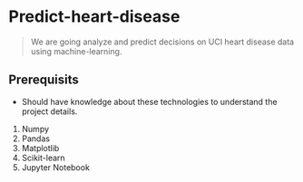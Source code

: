 # Predict-heart-disease
> We are going analyze and predict decisions on UCI heart disease data using machine-learning.
## Prerequisits
* Should have knowledge about these technologies to understand the project details.
1. Numpy
2. Pandas
3. Matplotlib
4. Scikit-learn
5. Jupyter Notebook
